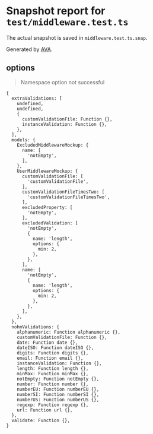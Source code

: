 # Snapshot report for `test/middleware.test.ts`

The actual snapshot is saved in `middleware.test.ts.snap`.

Generated by [AVA](https://ava.li).

## options

> Namespace option not successful

    {
      extraValidations: [
        undefined,
        undefined,
        {
          customValidationFile: Function {},
          instanceValidation: Function {},
        },
      ],
      models: {
        ExcludedMiddlewareMockup: {
          name: [
            'notEmpty',
          ],
        },
        UserMiddlewareMockup: {
          customValidationFile: [
            'customValidationFile',
          ],
          customValidationFileTimesTwo: [
            'customValidationFileTimesTwo',
          ],
          excludedProperty: [
            'notEmpty',
          ],
          excludedValidation: [
            'notEmpty',
            {
              name: 'length',
              options: {
                min: 2,
              },
            },
          ],
          name: [
            'notEmpty',
            {
              name: 'length',
              options: {
                min: 2,
              },
            },
          ],
        },
      },
      nohmValidations: {
        alphanumeric: Function alphanumeric {},
        customValidationFile: Function {},
        date: Function date {},
        dateISO: Function dateISO {},
        digits: Function digits {},
        email: Function email {},
        instanceValidation: Function {},
        length: Function length {},
        minMax: Function minMax {},
        notEmpty: Function notEmpty {},
        number: Function number {},
        numberEU: Function numberEU {},
        numberSI: Function numberSI {},
        numberUS: Function numberUS {},
        regexp: Function regexp {},
        url: Function url {},
      },
      validate: Function {},
    }
